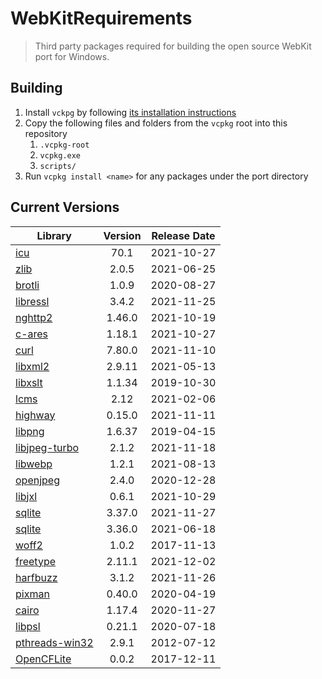 # WebKitRequirements
> Third party packages required for building the open source WebKit port for Windows.

## Building

1. Install `vckpg` by following [its installation instructions](https://github.com/Microsoft/vcpkg)
2. Copy the following files and folders from the `vcpkg` root into this repository
    1. `.vcpkg-root`
    2. `vcpkg.exe`
    2. `scripts/`
3. Run `vcpkg install <name>` for any packages under the port directory


## Current Versions

| Library | Version | Release Date |
|---|:---:|:---:|
| [icu](http://site.icu-project.org) | 70.1 | 2021-10-27 |
| [zlib](https://github.com/zlib-ng/zlib-ng) | 2.0.5 | 2021-06-25 |
| [brotli](https://github.com/google/brotli) | 1.0.9 | 2020-08-27 |
| [libressl](https://www.libressl.org) | 3.4.2 | 2021-11-25 |
| [nghttp2](https://nghttp2.org) | 1.46.0 | 2021-10-19 |
| [c-ares](https://c-ares.org) | 1.18.1 | 2021-10-27 |
| [curl](https://curl.se) | 7.80.0 | 2021-11-10 |
| [libxml2](http://xmlsoft.org/) | 2.9.11 | 2021-05-13 |
| [libxslt](http://xmlsoft.org/libxslt) | 1.1.34 | 2019-10-30 |
| [lcms](https://www.littlecms.com/) | 2.12 | 2021-02-06 |
| [highway](https://github.com/google/highway) | 0.15.0 | 2021-11-11 |
| [libpng](http://www.libpng.org/pub/png/libpng.html) | 1.6.37 | 2019-04-15 |
| [libjpeg-turbo](http://libjpeg-turbo.virtualgl.org) | 2.1.2 | 2021-11-18 |
| [libwebp](https://github.com/webmproject/libwebp) | 1.2.1 | 2021-08-13 |
| [openjpeg](https://www.openjpeg.org/) | 2.4.0 | 2020-12-28 |
| [libjxl](https://github.com/libjxl/libjxl) | 0.6.1 | 2021-10-29 |
| [sqlite](http://sqlite.org) | 3.37.0 | 2021-11-27 |
| [sqlite](http://sqlite.org) | 3.36.0 | 2021-06-18 |
| [woff2](https://github.com/google/woff2) | 1.0.2 | 2017-11-13 |
| [freetype](https://www.freetype.org) | 2.11.1 | 2021-12-02 |
| [harfbuzz](https://github.com/harfbuzz/harfbuzz) | 3.1.2 | 2021-11-26 |
| [pixman](http://www.pixman.org) | 0.40.0 | 2020-04-19 |
| [cairo](https://www.cairographics.org) | 1.17.4 | 2020-11-27 |
| [libpsl](https://github.com/rockdaboot/libpsl) | 0.21.1 | 2020-07-18 |
| [pthreads-win32](https://sourceforge.net/projects/pthreads4w/) | 2.9.1 | 2012-07-12 |
| [OpenCFLite](https://github.com/fujii/OpenCFLite) | 0.0.2 | 2017-12-11 |
